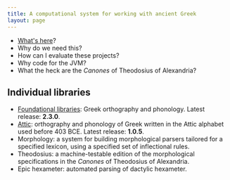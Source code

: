 ```yaml
---
title: A computational system for working with ancient Greek
layout: page
---
```


- [What's here](what)?
- Why do we need this?
- How can I evaluate these projects?
- Why code for the JVM?
- What the heck are the *Canones* of Theodosius of Alexandria?

## Individual libraries

- [Foundational libraries](basics): Greek orthography and phonology.  Latest release: **2.3.0**.
- [Attic](attic):  orthography and phonology of Greek written in the Attic alphabet used before 403 BCE.  Latest release:  **1.0.5**.
- Morphology: a system for building morphological parsers tailored for a specified lexicon, using a specified set of inflectional rules.
- Theodosius: a machine-testable edition of the morphological specifications in the *Canones* of Theodosius of Alexandria.
- Epic hexameter: automated parsing of dactylic hexameter.
